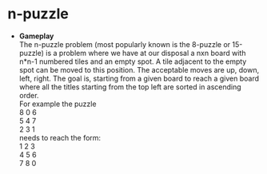 # n-puzzle

* **Gameplay**<br/>
The n-puzzle problem (most popularly known is the 8-puzzle or 15-puzzle) is a problem where we have at our disposal a nxn board with n*n-1 numbered tiles and an empty spot. A tile adjacent to the empty spot can be moved to this position. The acceptable moves are up, down, left, right. The goal is, starting from a given board to reach a given board where all the titles starting from the top left are sorted in ascending order. <br/>
For example the puzzle <br/>
8 0 6<br/>
5 4 7<br/>
2 3 1<br/>
needs to reach the form:<br/>
1 2 3<br/>
4 5 6<br/>
7 8 0<br/>
